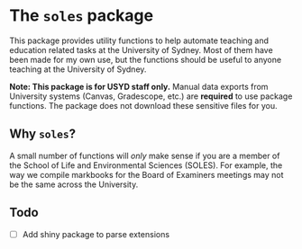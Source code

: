 
<!-- README.md is generated from README.Rmd. Please edit that file -->

# The `soles` package

<!-- badges: start -->

<!-- badges: end -->

This package provides utility functions to help automate teaching and
education related tasks at the University of Sydney. Most of them have
been made for my own use, but the functions should be useful to anyone
teaching at the University of Sydney.

**Note: This package is for USYD staff only.** Manual data exports from
University systems (Canvas, Gradescope, etc.) are **required** to use
package functions. The package does not download these sensitive files
for you.

## Why `soles`?

A small number of functions will *only* make sense if you are a member
of the School of Life and Environmental Sciences (SOLES). For example,
the way we compile markbooks for the Board of Examiners meetings may not
be the same across the University.

## Todo

- [ ] Add shiny package to parse extensions

<!-- 
Here are the key functions, with detailed examples below:
&#10;- **`uos()`**: scrapes a unit of study site to get information about the unit* of study. Useful to quickly check assessment due dates and other information. Importantly, this information can be used to automate other functions in this package.
- **`cr_db()`**: combines Canvas, Gradescope, UoS Coordinator and Disability Academic Plans data to create a tidy data frame of students and their information. I use this as a starting point for many other functions in this package. With the database I can do things like:
  - bulk apply special considerations (extensions)
  - check for borderline students
  - check attendance 
  - perform detailed analyses and visualisations rapidly (a *key* reason for using R instead of point and click systems such as the University's painfully *slow* SRES)
- **`cr_marksheet()`**: creates a marksheet for the Board of Examiners meetings. Automates many tedious tasks such as checking for missing marks, pending special considerations and more when applying grades. To use this function you will probably use the following functions:
  - `ms_assessments()`: select assessments that contribute towards the final grade.
  - `ms_weights()`: declare assessment weights to calculate the final grade.
  - `ms_manual()`: perform manual adjustments -- useful for borderline students or students with special considerations.
- **`cr_seams_section()`**: creates a list of students to be added as a Section in SEAMS. This is useful for bulk Canvas actions such as adding students to a group or extending due dates for all students on similar academic plans. -->
